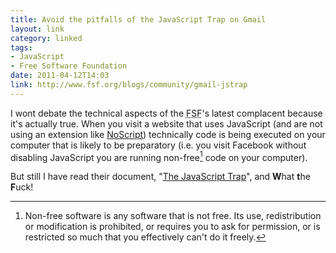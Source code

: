 ```yaml
---
title: Avoid the pitfalls of the JavaScript Trap on Gmail
layout: link
category: linked
tags: 
- JavaScript
- Free Software Foundation
date: 2011-04-12T14:03
link: http://www.fsf.org/blogs/community/gmail-jstrap
---
```


I wont debate the technical aspects of the <abbr title="Free Software Foundation">FSF</abbr>'s latest complacent because it's actually true. When you visit a website that uses JavaScript (and are not using an extension like [NoScript](http://noscript.net/)) technically code is being executed on your computer that is likely to be preparatory (i.e. you visit Facebook without disabling JavaScript you are running non-free[^1] code on your computer).

But still I have read their document, "[The JavaScript Trap](http://www.gnu.org/philosophy/javascript-trap.html)", and **W**hat **t**he **F**uck!

[^1]: Non-free software is any software that is not free. Its use, redistribution or modification is prohibited, or requires you to ask for permission, or is restricted so much that you effectively can't do it freely.
